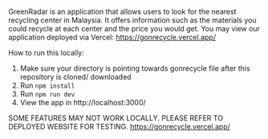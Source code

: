 GreenRadar is an application that allows users to look for the nearest recycling center in Malaysia. It offers information such as the materials you could recycle at each center and the price you would get. You may view our application deployed via Vercel: https://gonrecycle.vercel.app/

How to run this locally: 
1. Make sure your directory is pointing towards gonrecycle file after this repository is cloned/ downloaded
2. Run `npm install`
3. Run `npm run dev`
4. View the app in http://localhost:3000/


SOME FEATURES MAY NOT WORK LOCALLY. PLEASE REFER TO DEPLOYED WEBSITE FOR TESTING. https://gonrecycle.vercel.app/
